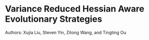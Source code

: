# Variance Reduced Hessian Aware Evolutionary Strategies

Authors: Xujia Liu, Steven Yin, Zitong Wang, and Tingting Ou
